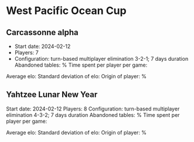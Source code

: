 # West Pacific Ocean Cup

## Carcassonne alpha
- Start date: 2024-02-12
- Players: 7
- Configuration: turn-based multiplayer elimination 3-2-1; 7 days duration
Abandoned tables: %
Time spent per player per game:

Average elo:
Standard deviation of elo:
Origin of player: %


## Yahtzee Lunar New Year 
Start date: 2024-02-12
Players: 8
Configuration: turn-based multiplayer elimination 4-3-2; 7 days duration
Abandoned tables: %
Time spent per player per game:

Average elo:
Standard deviation of elo:
Origin of player: %



